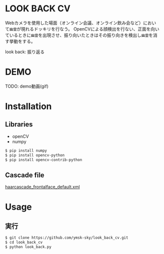 # LOOK BACK CV
Webカメラを使用した場面（オンライン会議、オンライン飲み会など）において`幽霊`が現れるドッキリを行なう。
OpenCVによる顔検出を行ない、正面を向いているときに`幽霊`を出現させ、振り向いたときはその振り向きを検出し`幽霊`を消す挙動をする。

look back: 振り返る

# DEMO

TODO: demo動画(gif)

# Installation

## Libraries
- openCV
- numpy

```bash
$ pip install numpy
$ pip install opencv-python
$ pip install opencv-contrib-python
```

## Cascade file
<a href="https://github.com/opencv/opencv/blob/master/data/haarcascades/haarcascade_frontalface_default.xml" target="_blank">haarcascade_frontalface_default.xml</a>

# Usage

## 実行

```bash
$ git clone https://github.com/ymsk-sky/look_back_cv.git
$ cd look_back_cv
$ python look_back.py
```
